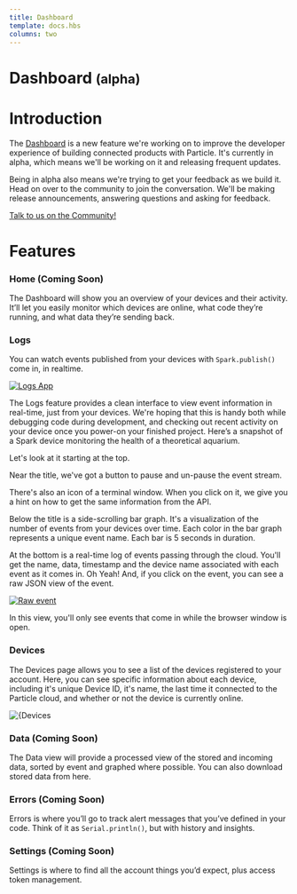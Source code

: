 ```yaml
---
title: Dashboard
template: docs.hbs
columns: two
---
```



Dashboard <small class="beta">(alpha)</small>
==========

Introduction
===

The [Dashboard](https://dashboard.particle.io) is a new feature we're working on to improve the developer experience of building connected products with Particle. It's currently in alpha, which means we'll be working on it and releasing frequent updates.

Being in alpha also means we're trying to get your feedback as we build it. Head on over to the community to join the conversation. We'll be making release announcements, answering questions and asking for feedback.

[Talk to us on the Community!](http://community.particle.io/t/fleet-management-dashboard-alpha-run-feedback/11118)

Features
===

### Home (Coming Soon)

The Dashboard will show you an overview of your devices and their activity. It’ll let you easily monitor which devices are online, what code they’re running, and what data they’re sending back.

### Logs

You can watch events published from your devices with `Spark.publish()` come in, in realtime.

[![Logs App](/assets/images/dashboard/logs-big-picture.png)](/assets/images/dashboard/logs-big-picture.png)



The Logs feature provides a clean interface to view event information in real-time, just from your devices. We're hoping that this is handy both while debugging code during development, and checking out recent activity on your device once you power-on your finished project. Here’s a snapshot of a Spark device monitoring the health of a theoretical aquarium.

Let's look at it starting at the top.

Near the title, we've got a button to pause and un-pause the event stream.

There's also an icon of a terminal window. When you click on it, we give you a hint on how to get the same information from the API.

Below the title is a side-scrolling bar graph. It's a visualization of the number of events from your devices over time. Each color in the bar graph represents a unique event name. Each bar is 5 seconds in duration.

At the bottom is a real-time log of events passing through the cloud. You'll get the name, data, timestamp and the device name associated with each event as it comes in. Oh Yeah! And, if you click on the event, you can see a raw JSON view of the event.

[![Raw event](/assets/images/dashboard/raw-event.jpg)](/assets/images/dashboard/raw-event.jpg)

In this view, you'll only see events that come in while the browser window is open.


### Devices

The Devices page allows you to see a list of the devices registered to your account. Here, you can see specific information about each device, including it's unique Device ID, it's name, the last time it connected to the Particle cloud, and whether or not the device is currently online.

![{Devices](/assets/images/devices.png)

### Data (Coming Soon)

The Data view will provide a processed view of the stored and incoming data, sorted by event and graphed where possible. You can also download stored data from here.

### Errors (Coming Soon)

Errors is where you’ll go to track alert messages that you’ve defined in your code. Think of it as `Serial.println()`, but with history and insights.

### Settings (Coming Soon)

Settings is where to find all the account things you’d expect, plus access token management.
